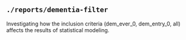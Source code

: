  ## `./reports/dementia-filter` 
 
 Investigating how the inclusion criteria (dem_ever_0, dem_entry_0, all) affects the results of statistical modeling. 